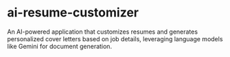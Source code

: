 # ai-resume-customizer
An AI-powered application that customizes resumes and generates personalized cover letters based on job details, leveraging language models like Gemini for document generation.
